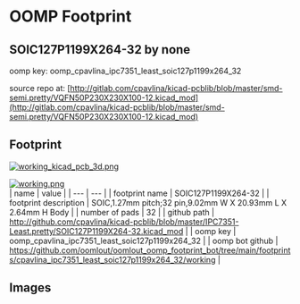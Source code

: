 # OOMP Footprint  
## SOIC127P1199X264-32  by none  
  
oomp key: oomp_cpavlina_ipc7351_least_soic127p1199x264_32  
  
source repo at: [http://gitlab.com/cpavlina/kicad-pcblib/blob/master/smd-semi.pretty/VQFN50P230X230X100-12.kicad_mod](http://gitlab.com/cpavlina/kicad-pcblib/blob/master/smd-semi.pretty/VQFN50P230X230X100-12.kicad_mod)  
## Footprint  
  
[![working_kicad_pcb_3d.png](working_kicad_pcb_3d_600.png)](working_kicad_pcb_3d.png)  
  
[![working.png](working_600.png)](working.png)  
| name | value | 
| --- | --- | 
| footprint name | SOIC127P1199X264-32 | 
| footprint description | SOIC,1.27mm pitch;32 pin,9.02mm W X 20.93mm L X 2.64mm H Body | 
| number of pads | 32 | 
| github path | http://github.com/cpavlina/kicad-pcblib/blob/master/IPC7351-Least.pretty/SOIC127P1199X264-32.kicad_mod | 
| oomp key | oomp_cpavlina_ipc7351_least_soic127p1199x264_32 | 
| oomp bot github | https://github.com/oomlout/oomlout_oomp_footprint_bot/tree/main/footprints/cpavlina_ipc7351_least_soic127p1199x264_32/working | 
## Images  
